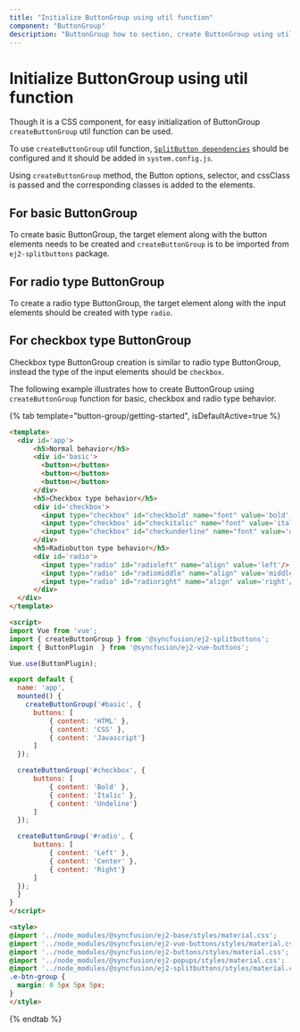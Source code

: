 ```yaml
---
title: "Initialize ButtonGroup using util function"
component: "ButtonGroup"
description: "ButtonGroup how to section, create ButtonGroup using util function, icons, form submit, show selected state on initial render."
---
```


# Initialize ButtonGroup using util function

Though it is a CSS component, for easy initialization of ButtonGroup `createButtonGroup` util function can be used.

To use `createButtonGroup` util function, [`SplitButton dependencies`](./../../split-button/getting-started#dependencies) should be configured and it should be added in
`system.config.js`.

Using `createButtonGroup` method, the Button options, selector, and cssClass is passed and the corresponding classes is added to the
elements.

## For basic ButtonGroup

To create basic ButtonGroup, the target element along with the button elements needs to be created and
`createButtonGroup` is to be imported from `ej2-splitbuttons` package.

## For radio type ButtonGroup

To create a radio type ButtonGroup, the target element along with the input elements should be created with type `radio`.

## For checkbox type ButtonGroup

Checkbox type ButtonGroup creation is similar to radio type ButtonGroup, instead the type of the input elements should be `checkbox`.

The following example illustrates how to create ButtonGroup using `createButtonGroup` function for basic, checkbox and radio
type behavior.

{% tab template="button-group/getting-started", isDefaultActive=true %}

```html
<template>
  <div id='app'>
      <h5>Normal behavior</h5>
      <div id='basic'>
        <button></button>
        <button></button>
        <button></button>
      </div>
      <h5>Checkbox type behavior</h5>
      <div id='checkbox'>
        <input type="checkbox" id="checkbold" name="font" value='bold' />
        <input type="checkbox" id="checkitalic" name="font" value='italic' />
        <input type="checkbox" id="checkunderline" name="font" value='underline' />
      </div>
      <h5>Radiobutton type behavior</h5>
      <div id='radio'>
        <input type="radio" id="radioleft" name="align" value='left'/>
        <input type="radio" id="radiomiddle" name="align" value='middle'/>
        <input type="radio" id="radioright" name="align" value='right'/>
      </div>
  </div>
</template>

<script>
import Vue from 'vue';
import { createButtonGroup } from '@syncfusion/ej2-splitbuttons';
import { ButtonPlugin  } from '@syncfusion/ej2-vue-buttons';

Vue.use(ButtonPlugin);

export default {
  name: 'app',
  mounted() {
    createButtonGroup('#basic', {
      buttons: [
          { content: 'HTML' },
          { content: 'CSS' },
          { content: 'Javascript'}
      ]
  });

  createButtonGroup('#checkbox', {
      buttons: [
          { content: 'Bold' },
          { content: 'Italic' },
          { content: 'Undeline'}
      ]
  });

  createButtonGroup('#radio', {
      buttons: [
          { content: 'Left' },
          { content: 'Center' },
          { content: 'Right'}
      ]
  });
  }
}
</script>

<style>
@import '../node_modules/@syncfusion/ej2-base/styles/material.css';
@import '../node_modules/@syncfusion/ej2-vue-buttons/styles/material.css';
@import '../node_modules/@syncfusion/ej2-buttons/styles/material.css';
@import '../node_modules/@syncfusion/ej2-popups/styles/material.css';
@import '../node_modules/@syncfusion/ej2-splitbuttons/styles/material.css';
.e-btn-group {
  margin: 0 5px 5px 5px;
}
</style>
```

{% endtab %}